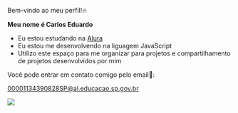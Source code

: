 Bem-vindo ao meu perfil!🔥

**Meu nome é Carlos Eduardo**

- Eu estou estudando na [Alura](https://www.alura.com.br)
- Eu estou me desenvolvendo na liguagem JavaScript
- Utilizo este espaço para me organizar para projetos e compartilhamento de projetos desenvolvidos por mim

 Você pode entrar em contato comigo pelo email📧:
 
 00001134390828SP@al.educacao.sp.gov.br

 ![](https://media1.tenor.com/m/DQ4difqXhEsAAAAC/cat-cat-face.gif)
